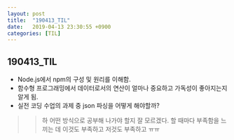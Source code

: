 ```yaml
---
layout: post
title:  "190413_TIL"
date:   2019-04-13 23:30:55 +0900
categories: [TIL]
---
```


190413_TIL
------------

* Node.js에서 npm의 구성 및 원리를 이해함.
* 함수형 프로그래밍에서 데이터로서의 연산이 얼마나 중요하고 가독성이 좋아지는지 알게 됨.
* 실전 코딩 수업의 과제 중 json 파싱을 어떻게 해야할까?

>> 하 어떤 방식으로 공부해 나가야 할지 잘 모르겠다. 할 때마다 부족함을 느끼는 데 이것도 부족하고 저것도 부족하고 ㅠㅠ

